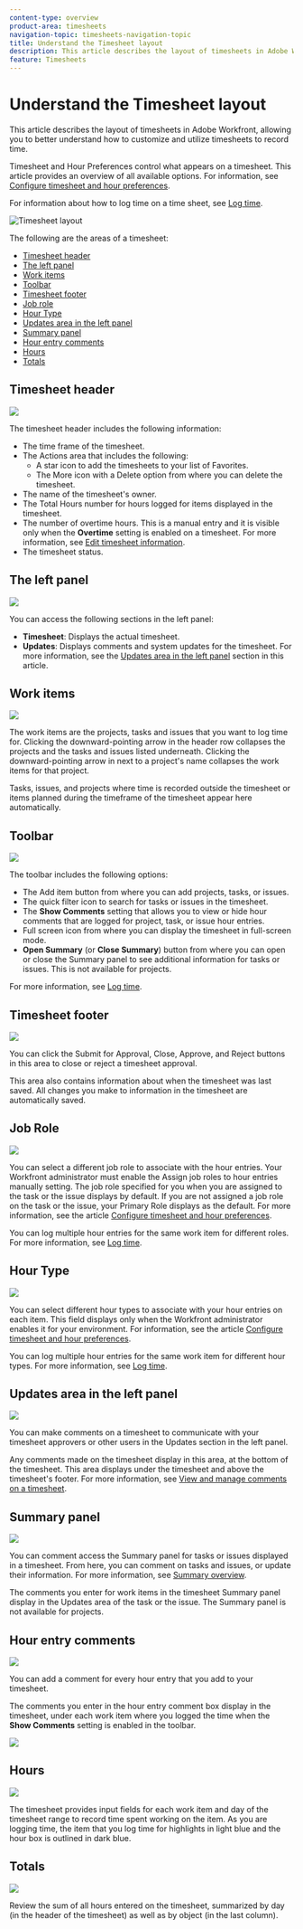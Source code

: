```yaml
---
content-type: overview
product-area: timesheets
navigation-topic: timesheets-navigation-topic
title: Understand the Timesheet layout
description: This article describes the layout of timesheets in Adobe Workfront, allowing you to better understand how to customize and utilize timesheets to record time.
feature: Timesheets
---
```


# Understand the Timesheet layout

This article describes the layout of timesheets in Adobe Workfront, allowing you to better understand how to customize and utilize timesheets to record time.

Timesheet and Hour Preferences control what appears on a timesheet. This article provides an overview of all available options. For information, see [Configure timesheet and hour preferences](../../administration-and-setup/set-up-workfront/configure-timesheets-schedules/timesheet-and-hour-preferences.md).

For information about how to log time on a time sheet, see [Log time](../../timesheets/create-and-manage-timesheets/log-time.md).

![Timesheet layout](assets/timesheet-layout-unshimmed.png)

The following are the areas of a timesheet:

* [Timesheet header](#timesheet-header)
* [The left panel](#the-left-panel)
* [Work items](#work-items)
* [Toolbar](#toolbar)
* [Timesheet footer](#timesheet-footer)
* [Job role](#job-role)
* [Hour Type](#hour-type)
* [Updates area in the left panel](#updates-area-in-the-left-panel)
* [Summary panel](#summary-panel)
* [Hour entry comments](#hour-entry-comments)
* [Hours](#hours)
* [Totals](#totals)

## Timesheet header

![](assets/timesheet-title-unshimmed-redesign.png)

The timesheet header includes the following information:

* The time frame of the timesheet.
* The Actions area that includes the following:
    * A star icon to add the timesheets to your list of Favorites.
    * The More icon with a Delete option from where you can delete the timesheet.
* The name of the timesheet's owner.
* The Total Hours number for hours logged for items displayed in the timesheet.
* The number of overtime hours. This is a manual entry and it is visible only when the **Overtime** setting is enabled on a timesheet. For more information, see [Edit timesheet information](../create-and-manage-timesheets/edit-timesheets.md).
* The timesheet status.

## The left panel

![](assets/timesheet-left-panel-unshimmed-redesign.png)

You can access the following sections in the left panel:

* **Timesheet**: Displays the actual timesheet.
* **Updates**: Displays comments and system updates for the timesheet. For more information, see the [Updates area in the left panel](#updates-area-in-the-left-panel) section in this article.

## Work items

![](assets/timesheet-object-names-unshimmed-redesign.png)

The work items are the projects, tasks and issues that you want to log time for. Clicking the downward-pointing arrow in the header row collapses the projects and the tasks and issues listed underneath. Clicking the downward-pointing arrow in next to a project's name collapses the work items for that project.

Tasks, issues, and projects where time is recorded outside the timesheet or items planned during the timeframe of the timesheet appear here automatically.

## Toolbar

![](assets/timesheet-toolbar-unshimmed-redesign.png)

The toolbar includes the following options:

* The Add item button from where you can add projects, tasks, or issues.
* The quick filter icon to search for tasks or issues in the timesheet.
* The **Show Comments** setting that allows you to view or hide hour comments that are logged for project, task, or issue hour entries.
* Full screen icon from where you can display the timesheet in full-screen mode.
* **Open Summary** (or **Close Summary**) button from where you can open or close the Summary panel to see additional information for tasks or issues. This is not available for projects.

For more information, see [Log time](../create-and-manage-timesheets/log-time.md).

## Timesheet footer

![](assets/timesheet-footer-unshimmed-redesign.png)

You can click the Submit for Approval, Close, Approve, and Reject buttons in this area to close or reject a timesheet approval.

This area also contains information about when the timesheet was last saved. All changes you make to information in the timesheet are automatically saved.

## Job Role

![](assets/timesheet-job-role-area-unshimmed-redesign.png)

You can select a different job role to associate with the hour entries. Your Workfront administrator must enable the Assign job roles to hour entries manually setting. The job role specified for you when you are assigned to the task or the issue displays by default. If you are not assigned a job role on the task or the issue, your Primary Role displays as the default. For more information, see the article [Configure timesheet and hour preferences](../../administration-and-setup/set-up-workfront/configure-timesheets-schedules/timesheet-and-hour-preferences.md).

You can log multiple hour entries for the same work item for different roles. For more information, see [Log time](../create-and-manage-timesheets/log-time.md).

## Hour Type

![](assets/timesheet-hour-type-unshimmed-redesign.png)

You can select different hour types to associate with your hour entries on each item. This field displays only when the Workfront administrator enables it for your environment. For information, see the article [Configure timesheet and hour preferences](../../administration-and-setup/set-up-workfront/configure-timesheets-schedules/timesheet-and-hour-preferences.md).

You can log multiple hour entries for the same work item for different hour types. For more information, see [Log time](../create-and-manage-timesheets/log-time.md).

## Updates area in the left panel

![](assets/timesheet-updates-section-unshimmed-redesign.png)

You can make comments on a timesheet to communicate with your timesheet approvers or other users in the Updates section in the left panel.

Any comments made on the timesheet display in this area, at the bottom of the timesheet. This area displays under the timesheet and above the timesheet's footer. For more information, see [View and manage comments on a timesheet](../create-and-manage-timesheets/view-and-manage-comments-timesheets.md).

## Summary panel

![](assets/timesheet-summary-panel-for-task-unshimmed-redesign.png)

You can comment access the Summary panel for tasks or issues displayed in a timesheet. From here, you can comment on tasks and issues, or update their information. For more information, see [Summary overview](../../workfront-basics/the-new-workfront-experience/summary-overview.md). 

The comments you enter for work items in the timesheet Summary panel display in the Updates area of the task or the issue. The Summary panel is not available for projects.

## Hour entry comments

![](assets/timesheet-hour-entry-comment-button-unshimmed-redesign.png)

You can add a comment for every hour entry that you add to your timesheet.

The comments you enter in the hour entry comment box display in the timesheet, under each work item where you logged the time when the **Show Comments** setting is enabled in the toolbar.

![](assets/hour-entry-comment-under-task-in-timesheet-unshimmed-redesign.png)

## Hours

![](assets/timesheet-hours-area-unshimmed-redesign.png)

The timesheet provides input fields for each work item and day of the timesheet range to record time spent working on the item. As you are logging time, the item that you log time for highlights in light blue and the hour box is outlined in dark blue.

## Totals

![](assets/timesheet-totals-column-and-header-unshimmed-redesign.png)

Review the sum of all hours entered on the timesheet, summarized by day (in the header of the timesheet) as well as by object (in the last column).

